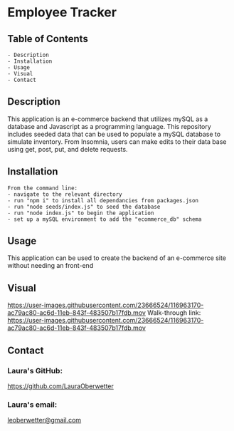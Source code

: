 # Employee Tracker

  ## Table of Contents
    - Description
    - Installation
    - Usage
    - Visual
    - Contact

  ## Description

  This application is an e-commerce backend that utilizes mySQL as a database and Javascript as a programming language. This repository includes seeded data that can be used to populate a mySQL database to simulate inventory. From Insomnia, users can make edits to their data base using get, post, put, and delete requests.

  
  ## Installation
  ```
  From the command line:
  - navigate to the relevant directory
  - run "npm i" to install all dependancies from packages.json 
  - run "node seeds/index.js" to seed the database
  - run "node index.js" to begin the application
  - set up a mySQL environment to add the "ecommerce_db" schema
  ```

  ## Usage

  This application can be used to create the backend of an e-commerce site without needing an front-end

## Visual
https://user-images.githubusercontent.com/23666524/116963170-ac79ac80-ac6d-11eb-843f-483507b17fdb.mov
  Walk-through link: https://user-images.githubusercontent.com/23666524/116963170-ac79ac80-ac6d-11eb-843f-483507b17fdb.mov

  

  ## Contact
  ### Laura's GitHub:
  https://github.com/LauraOberwetter
  ### Laura's email:
  leoberwetter@gmail.com
